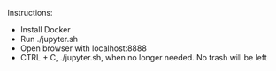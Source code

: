 

Instructions:

- Install Docker
- Run ./jupyter.sh
- Open browser with localhost:8888
- CTRL + C, ./jupyter.sh, when no longer needed. No trash will be left